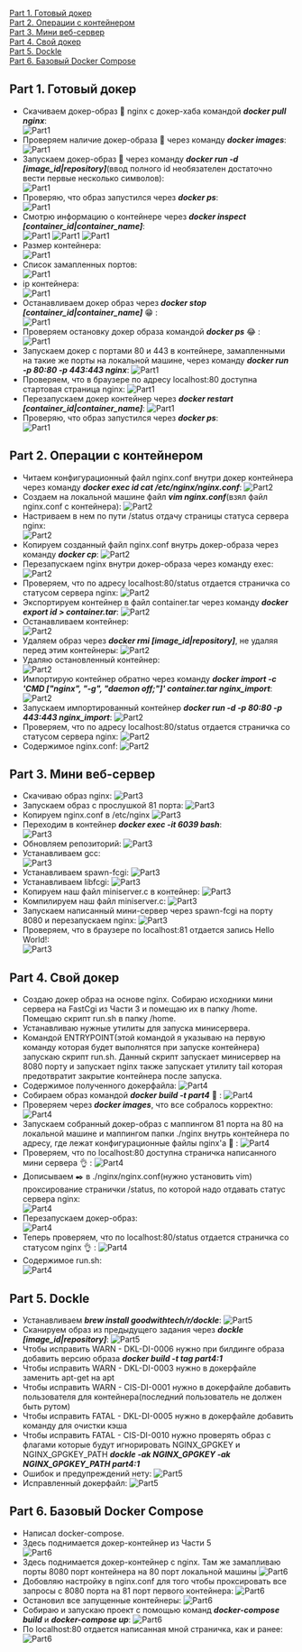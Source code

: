 [Part 1. Готовый докер](#part-1-готовый-докер)\
[Part 2. Операции с контейнером](#part-2-операции-с-контейнером)\
[Part 3. Мини веб-сервер](#part-3-мини-веб-сервер)\
[Part 4. Свой докер](#part-4-свой-докер)\
[Part 5. Dockle](#part-5-dockle)\
[Part 6. Базовый Docker Compose](#part-6-базовый-docker-compose)
## Part 1. Готовый докер
- Скачиваем докер-образ :whale: nginx с докер-хаба командой ***docker pull nginx***:\
![Part1](images/Part1.1.png)
- Проверяем наличие докер-образа :whale: через команду ***docker images***:\
![Part1](images/Part1.2.png)
- Запускаем докер-образ :whale: через команду ***docker run -d [image_id|repository]***(ввод полного id необязателен достаточно вести первые несколько символов):\
![Part1](images/Part1.3.png)
- Проверяю, что образ запустился через ***docker ps***:\
![Part1](images/Part1.4.png)
- Смотрю информацию о контейнере через ***docker inspect [container_id|container_name]***:\
![Part1](images/Part1.5.png)
![Part1](images/Part1.6.png)
![Part1](images/Part1.7.png)
- Размер контейнера:\
![Part1](images/Part1.8.png)
- Список замапленных портов:\
![Part1](images/Part1.9.png)
- ip контейнера:\
![Part1](images/Part1.10.png)
- Останавливаем докер образ через ***docker stop [container_id|container_name]*** :grin: :\
![Part1](images/Part1.11.png)
- Проверяем остановку докер образа командой ***docker ps*** :joy: :\
![Part1](images/Part1.12.png)
- Запускаем докер с портами 80 и 443 в контейнере, замапленными на такие же порты на локальной машине, через команду ***docker run -p 80:80 -p 443:443 nginx***:
![Part1](images/Part1.13.png)
- Проверяем, что в браузере по адресу localhost:80 доступна стартовая страница nginx:
![Part1](images/Part1.14.png)
- Перезапускаем докер контейнер через ***docker restart [container_id|container_name]***:
![Part1](images/Part1.15.png)
- Проверяю, что образ запустился через ***docker ps***:\
![Part1](images/Part1.16.png)
## Part 2. Операции с контейнером
- Читаем конфигурационный файл nginx.conf внутри докер контейнера через команду ***docker exec id cat /etc/nginx/nginx.conf***:
![Part2](images/Part2.1.png)
- Создаем на локальной машине файл ***vim nginx.conf***(взял файл nginx.conf с контейнера):
![Part2](images/Part2.2.png)
- Настриваем в нем по пути /status отдачу страницы статуса сервера nginx:\
![Part2](images/Part2.3.png)
- Копируем созданный файл nginx.conf внутрь докер-образа через команду ***docker cp***:
![Part2](images/Part2.4.png)
- Перезапускаем nginx внутри докер-образа через команду exec:
![Part2](images/Part2.5.png)
- Проверяем, что по адресу localhost:80/status отдается страничка со статусом сервера nginx:
![Part2](images/Part2.6.png)
- Экспортируем контейнер в файл container.tar через команду ***docker export id > container.tar***:
![Part2](images/Part2.7.png)
- Останавливаем контейнер:\
![Part2](images/Part2.8.png)
- Удаляем образ через ***docker rmi [image_id|repository]***, не удаляя перед этим контейнеры:
![Part2](images/Part2.9.png)
- Удаляю остановленный контейнер:\
![Part2](images/Part2.10.png)
- Импортирую контейнер обратно через команду ***docker import -c 'CMD ["nginx", "-g", "daemon off;"]' container.tar nginx_import***:
![Part2](images/Part2.11.png)
- Запускаем импортированный контейнер ***docker run -d -p 80:80 -p 443:443 nginx_import***:
![Part2](images/Part2.12.png)
- Проверяем, что по адресу localhost:80/status отдается страничка со статусом сервера nginx:
![Part2](images/Part2.13.png)
- Содержимое nginx.conf:
![Part2](images/Part2.14.png)
## Part 3. Мини веб-сервер
- Скачиваю образ nginx:
![Part3](images/Part3.1.png)
- Запускаем образ с прослушкой 81 порта:
![Part3](images/Part3.2.png)
- Копируем nginx.conf в /etc/nginx
![Part3](images/Part3.3.png)
- Переходим в контейнер ***docker exec -it 6039 bash***:\
![Part3](images/Part3.4.png)
- Обновляем репозиторий:
![Part3](images/Part3.5.png)
- Устанавливаем gcc:\
![Part3](images/Part3.6.png)
- Устанавливаем spawn-fcgi:
![Part3](images/Part3.7.png)
- Устанавливаем libfcgi:
![Part3](images/Part3.8.png)
- Копируем наш файл miniserver.c в контейнер:
![Part3](images/Part3.9.png)
- Компилируем наш файл miniserver.c:
![Part3](images/Part3.10.png)
- Запускаем написанный мини-сервер через spawn-fcgi на порту 8080 и перезапускаем nginx:
![Part3](images/Part3.11.png)
- Проверяем, что в браузере по localhost:81 отдается запись Hello World!:\
![Part3](images/Part3.12.png)
## Part 4. Свой докер
- Создаю докер образ на основе nginx. Cобираю исходники мини сервера на FastCgi из Части 3 и помещаю их в папку /home. Помещаю скрипт run.sh в папку /home.
- Устанавливаю нужные утилиты для запуска минисервера.
- Командой ENTRYPOINT(этой командой я указываю на первую команду которая будет выполнятся при запуске контейнера) запускаю скрипт run.sh. Данный скрипт запускает минисервер на 8080 порту и запускает nginx также запускает утилиту tail которая предотвратит закрытие контейнера после запуска.
- Содержимое полученного докерфайла:
![Part4](images/Part4.1.png)
- Собираем образ командой ***docker build -t part4*** :hammer: :
![Part4](images/Part4.2.png)
- Проверяем через ***docker images***, что все собралось корректно:
![Part4](images/Part4.3.png)
- Запускаем собранный докер-образ с маппингом 81 порта на 80 на локальной машине и маппингом папки ./nginx внутрь контейнера по адресу, где лежат конфигурационные файлы nginx'а :hammer: :
![Part4](images/Part4.4.png)
- Проверяем, что по localhost:80 доступна страничка написанного мини сервера :ok_hand: :
![Part4](images/Part4.5.png)
- Дописываем :black_nib: в ./nginx/nginx.conf(нужно установить vim) проксирование странички /status, по которой надо отдавать статус сервера nginx:\
![Part4](images/Part4.6.png)
- Перезапускаем докер-образ:\
![Part4](images/Part4.7.1.png)
- Теперь проверяем, что по localhost:80/status отдается страничка со статусом nginx :ok_hand: :
![Part4](images/Part4.8.png)
- Содержимое run.sh:\
![Part4](images/Part4.9.png)
## Part 5. Dockle
- Устанавливаем ***brew install goodwithtech/r/dockle***:
![Part5](images/Part5.1.png)
- Сканируем образ из предыдущего задания через ***dockle [image_id|repository]***:
![Part5](images/Part5.2.png)
- Чтобы исправить WARN - DKL-DI-0006 нужно при билдинге образа добавить версию образа ***docker build -t tag part4:1***
- Чтобы исправить WARN - DKL-DI-0003 нужно в докерфайле заменить apt-get на apt
- Чтобы исправить WARN - CIS-DI-0001 нужно в докерфайле добавить пользователя для контейнера(последний пользователь не должен быть рутом)
- Чтобы исправить FATAL	- DKL-DI-0005 нужно в докерфайле добавить команду для очистки кэша
- Чтобы исправить FATAL	- CIS-DI-0010 нужно проверять образ с флагами которые будут игнорировать NGINX_GPGKEY и NGINX_GPGKEY_PATH ***dockle -ak NGINX_GPGKEY -ak NGINX_GPGKEY_PATH part4:1***
- Ошибок и предупреждений нету:
![Part5](images/Part5.3.png)
- Исправленный докерфайл:
![Part5](images/Part5.4.png)
## Part 6. Базовый Docker Compose
- Написал docker-compose.
- Здесь поднимается докер-контейнер из Части 5\
![Part6](images/Part6.1.png)
- Здесь поднимается  докер-контейнер с nginx. Там же замапливаю порты 8080 порт контейнера на 80 порт локальной машины
![Part6](images/Part6.2.png)
- Добовляю настройку в nginx.conf для того чтобы проксировать все запросы с 8080 порта на 81 порт первого контейнера:
![Part6](images/Part6.3.png)
- Остановил все запущенные контейнеры:
![Part6](images/Part6.4.png)
- Собираю и запускаю проект с помощью команд ***docker-compose build*** и ***docker-compose up***:
![Part6](images/Part6.5.png)
- По localhost:80 отдается написанная мной страничка, как и ранее:
![Part6](images/Part6.6.png)